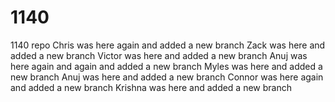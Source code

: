 # 1140
1140 repo
Chris was here again and added a new branch
Zack was here and added a new branch
Victor was here and added a new branch 
Anuj was here again and again and added a new branch
Myles was here and added a new branch
Anuj was here and added a new branch
Connor was here again and added a new branch
Krishna was here and added a new branch
